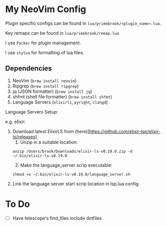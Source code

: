 # My NeoVim Config

Plugin specific configs can be found in `lua/primebrook/<plugin_name>.lua`.

Key remaps can be found in `lua/primebrook/remap.lua`

I use `Packer` for plugin management.

I use `stylua` for formatting of lua files.


## Dependencies

1. NeoVim (`brew install neovim`)
2. Ripgrep (`brew install ripgrep`)
3. jq (JSON formatter) (`brew install jq`)
4. shfmt (shell file formatter) (`brew install shfmt`)
5. Language Servers (`elixirls`, `pyright`, `clangd`)


Language Servers Setup:

e.g. elixir:

1. Download latest ElixirLS from (here)[https://github.com/elixir-lsp/elixir-ls/releases].
    1. Unzip in a suitable location:
    ```
    unzip /Users/brook/Downloads/elixir-ls-v0.19.0.zip -d ~/.bin/elixir-ls-v0.19.0
    ```
    2. Make the language_server scrip executable:
    ```
    chmod +x ~/.bin/elixir-ls-v0.19.0/language_server.sh
    ```
2. Link the language server start scrip location in lsp.lua config.

# To Do

- [ ] Have telescope's find_files include dotfiles
